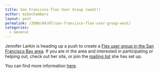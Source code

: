 ```yaml
---
title: San Francisco Flex User Group (woot!)
author: mikechambers
layout: post
permalink: /2006/04/07/san-francisco-flex-user-group-woot/
categories:
  - General
---
```



Jennifer Larkin is heading up a push to create a [Flex user group in the San Francisco Bay area][1]. If you are in the area and interested in participating or helping out, check out her site, or join the [mailing list][2] she has set up.

You can find more information [here][1].

 [1]: http://www.blivit.org/blog/index.cfm?mode=entry&entry=70C5917D-65B8-E0AE-EFF0EBD83048CF38
 [2]: http://groups.yahoo.com/group/sfbayflex/